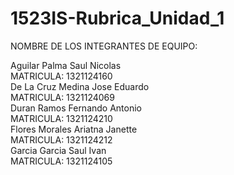 # 1523IS-Rubrica_Unidad_1

NOMBRE DE LOS INTEGRANTES DE EQUIPO:

Aguilar Palma Saul Nicolas       <br>MATRICULA: 1321124160<br>
De La Cruz Medina Jose Eduardo   <br>MATRICULA: 1321124069<br>
Duran Ramos Fernando Antonio     <br>MATRICULA: 1321124210<br>
Flores Morales Ariatna Janette   <br>MATRICULA: 1321124212<br>
Garcia Garcia Saul Ivan          <br>MATRICULA: 1321124105
